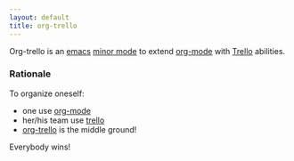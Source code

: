 ```yaml
---
layout: default
title: org-trello
---
```


Org-trello is an [emacs](https://www.gnu.org/software/emacs/) [minor mode](https://www.gnu.org/software/emacs/manual/html_node/emacs/Minor-Modes.html) to extend [org-mode](http://orgmode.org/) with [Trello](http://trello.com/) abilities.

### Rationale

To organize oneself:

- one use [org-mode](http://orgmode.org/)
- her/his team use [trello](http://trello.com/)
- [org-trello](https://github.com/org-trello/org-trello) is the middle ground!

Everybody wins!
